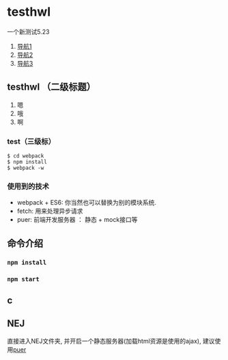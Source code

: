 # testhwl
一个新测试5.23
1. [导航1](#a)
2. [导航2](#b)
3. [导航3](#c)

<a name="a"></a>
## testhwl （二级标题）
1. 嗯
2. 哦
3. 啊


<a name="b"></a>
### test（三级标）
```shell
$ cd webpack
$ npm install
$ webpack -w 
```

### 使用到的技术
- webpack + ES6:  你当然也可以替换为别的模块系统. 
- fetch:  用来处理异步请求
- puer:  前端开发服务器 ： 静态 + mock接口等

## 命令介绍
### `npm install`

### `npm start`

## c
## NEJ

直接进入NEJ文件夹, 并开启一个静态服务器(加载html资源是使用的ajax), 建议使用[puer](https://github.com/leeluolee/puer)
